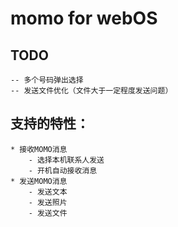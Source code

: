 momo for webOS
===

TODO
---
	-- 多个号码弹出选择
	-- 发送文件优化（文件大于一定程度发送问题）

支持的特性：
---
	* 接收MOMO消息
		- 选择本机联系人发送
		- 开机自动接收消息
	* 发送MOMO消息
		- 发送文本
		- 发送照片
		- 发送文件
